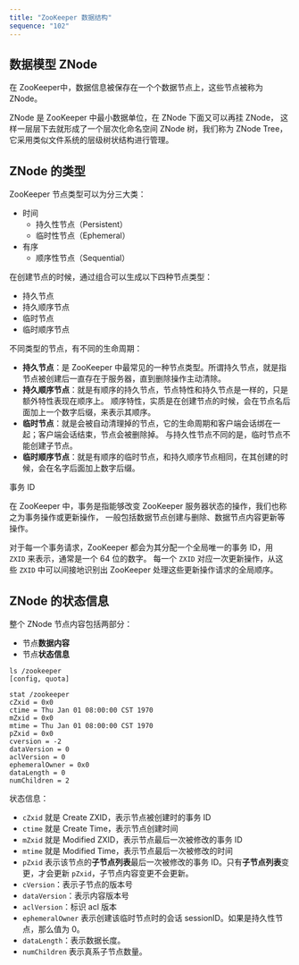 ```yaml
---
title: "ZooKeeper 数据结构"
sequence: "102"
---
```


## 数据模型 ZNode

在 ZooKeeper中，数据信息被保存在一个个数据节点上，这些节点被称为 ZNode。

ZNode 是 ZooKeeper 中最小数据单位，在 ZNode 下面又可以再挂 ZNode，
这样一层层下去就形成了一个层次化命名空间 ZNode 树，我们称为 ZNode Tree，
它采用类似文件系统的层级树状结构进行管理。

## ZNode 的类型

ZooKeeper 节点类型可以为分三大类：

- 时间
    - 持久性节点（Persistent）
    - 临时性节点（Ephemeral）
- 有序
    - 顺序性节点（Sequential）

在创建节点的时候，通过组合可以生成以下四种节点类型：

- 持久节点
- 持久顺序节点
- 临时节点
- 临时顺序节点

不同类型的节点，有不同的生命周期：

- **持久节点**：是 ZooKeeper 中最常见的一种节点类型。所谓持久节点，就是指节点被创建后一直存在于服务器，直到删除操作主动清除。
- **持久顺序节点**：就是有顺序的持久节点，节点特性和持久节点是一样的，只是额外特性表现在顺序上。
  顺序特性，实质是在创建节点的时候，会在节点名后面加上一个数字后缀，来表示其顺序。
- **临时节点**：就是会被自动清理掉的节点，它的生命周期和客户端会话绑在一起；客户端会话结束，节点会被删除掉。
  与持久性节点不同的是，临时节点不能创建子节点。
- **临时顺序节点**：就是有顺序的临时节点，和持久顺序节点相同，在其创建的时候，会在名字后面加上数字后缀。

事务 ID

在 ZooKeeper 中，事务是指能够改变 ZooKeeper 服务器状态的操作，我们也称之为事务操作或更新操作，
一般包括数据节点创建与删除、数据节点内容更新等操作。

对于每一个事务请求，ZooKeeper 都会为其分配一个全局唯一的事务 ID，用 `ZXID` 来表示，通常是一个 64 位的数字。
每一个 `ZXID` 对应一次更新操作，从这些 `ZXID` 中可以间接地识别出 ZooKeeper 处理这些更新操作请求的全局顺序。

## ZNode 的状态信息

整个 ZNode 节点内容包括两部分：

- 节点**数据内容**
- 节点**状态信息**

```text
ls /zookeeper 
[config, quota]

stat /zookeeper 
cZxid = 0x0
ctime = Thu Jan 01 08:00:00 CST 1970
mZxid = 0x0
mtime = Thu Jan 01 08:00:00 CST 1970
pZxid = 0x0
cversion = -2
dataVersion = 0
aclVersion = 0
ephemeralOwner = 0x0
dataLength = 0
numChildren = 2
```

状态信息：

- `cZxid` 就是 Create ZXID，表示节点被创建时的事务 ID
- `ctime` 就是 Create Time，表示节点创建时间
- `mZxid` 就是 Modified ZXID，表示节点最后一次被修改的事务 ID
- `mtime` 就是 Modified Time，表示节点最后一次被修改的时间
- `pZxid` 表示该节点的**子节点列表**最后一次被修改的事务 ID。只有**子节点列表**变更，才会更新 `pZxid`，子节点内容变更不会更新。
- `cVersion`：表示子节点的版本号
- `dataVersion`：表示内容版本号
- `aclVersion`：标识 acl 版本
- `ephemeralOwner` 表示创建该临时节点时的会话 sessionID。如果是持久性节点，那么值为 0。
- `dataLength`：表示数据长度。
- `numChildren` 表示真系子节点数量。

